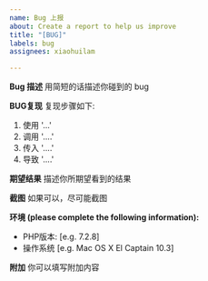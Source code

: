 ```yaml
---
name: Bug 上报
about: Create a report to help us improve
title: "[BUG]"
labels: bug
assignees: xiaohuilam

---
```


**Bug 描述**
用简短的话描述你碰到的 bug

**BUG复现**
复现步骤如下:
1.  使用 '...'
2. 调用 '....'
3. 传入 '....'
4. 导致 '....'

**期望结果**
描述你所期望看到的结果

**截图**
如果可以，尽可能截图

**环境 (please complete the following information):**
 - PHP版本: [e.g. 7.2.8]
 - 操作系统 [e.g. Mac OS X El Captain 10.3]

**附加**
你可以填写附加内容
